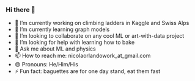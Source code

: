 ### Hi there 👋

<!--
**nicola-orlando/nicola-orlando** is a ✨ _special_ ✨ repository because its `README.md` (this file) appears on your GitHub profile.

Here are some ideas to get you started:


-->

- 🔭 I’m currently working on climbing ladders in Kaggle and Swiss Alps
- 🌱 I’m currently learning graph models 
- 👯 I’m looking to collaborate on any cool ML or art-with-data project  
- 🤔 I’m looking for help with learning how to bake 
- 💬 Ask me about ML and physics 
- 📫 How to reach me: nicolaorlandowork_at_gmail.com
- 😄 Pronouns: He/Him/His 
- ⚡ Fun fact: baguettes are for one day stand, eat them fast
